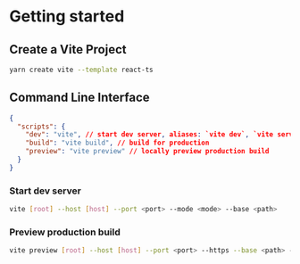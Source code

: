 # Getting started

## Create a Vite Project

```bash
yarn create vite --template react-ts
```


## Command Line Interface

```json
{
  "scripts": {
    "dev": "vite", // start dev server, aliases: `vite dev`, `vite serve`
    "build": "vite build", // build for production
    "preview": "vite preview" // locally preview production build
  }
}
```

### Start dev server

```bash
vite [root] --host [host] --port <port> --mode <mode> --base <path>
```

### Preview production build

```bash
vite preview [root] --host [host] --port <port> --https --base <path> --mode <mode>
```
